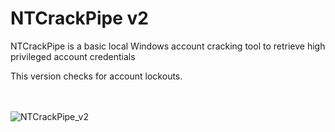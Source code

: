 # NTCrackPipe v2
NTCrackPipe is a basic local Windows account cracking tool to retrieve high privileged account credentials <br>

This version checks for account lockouts. <br><br><br> 

![NTCrackPipe_v2](https://github.com/hyp3rlinx/NTCrackPipe/assets/12366009/f994c052-1f1a-4513-9895-65f57647c7f6)


